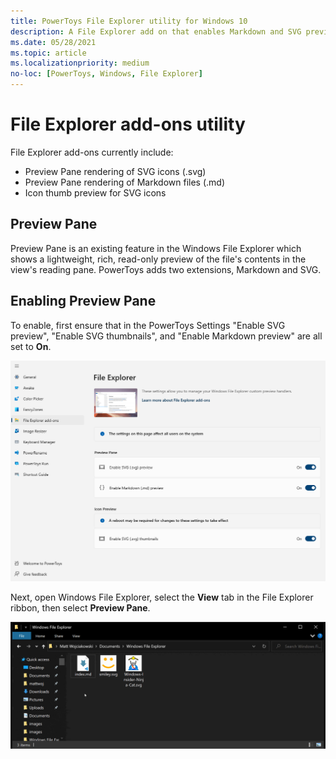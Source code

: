 ```yaml
---
title: PowerToys File Explorer utility for Windows 10
description: A File Explorer add on that enables Markdown and SVG previews
ms.date: 05/28/2021
ms.topic: article
ms.localizationpriority: medium
no-loc: [PowerToys, Windows, File Explorer]
---
```


# File Explorer add-ons utility

File Explorer add-ons currently include:

- Preview Pane rendering of SVG icons (.svg)
- Preview Pane rendering of Markdown files (.md)
- Icon thumb preview for SVG icons

## Preview Pane

Preview Pane is an existing feature in the Windows File Explorer which shows a lightweight, rich, read-only preview of the file's contents in the view's reading pane. PowerToys adds two extensions, Markdown and SVG.

## Enabling Preview Pane

To enable, first ensure that in the PowerToys Settings "Enable SVG preview", "Enable SVG thumbnails", and "Enable Markdown preview" are all set to **On**.

![PowerToys Settings Enable File Explorer screenshot](../images/powertoys-settings-fileexplorer.png)

Next, open Windows File Explorer, select the **View** tab in the File Explorer ribbon, then select **Preview Pane**.

![PowerToys Preview Pane Demo](../images/powertoys-fileexplorer.gif)
